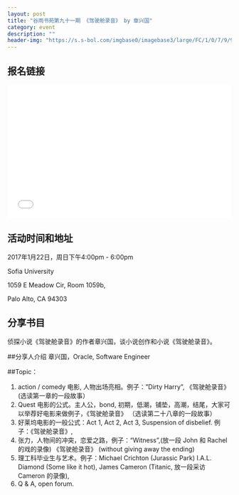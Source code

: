 ```yaml
---
layout: post
title: "谷雨书苑第九十一期 《驾驶舱录音》 by 章兴国"
category: event
description: ""
header-img: "https://s.s-bol.com/imgbase0/imagebase3/large/FC/1/0/7/9/9200000063929701.jpg"
---
```


## 报名链接
<div style="width:100%; text-align:left;" ><iframe src="//eventbrite.com/tickets-external?eid=31280886975&ref=etckt" frameborder="0" height="300" width="100%" vspace="0" hspace="0" marginheight="5" marginwidth="5" scrolling="auto" allowtransparency="true"></iframe></div>

## 活动时间和地址
2017年1月22日，周日下午4:00pm - 6:00pm

Sofia University 

1059 E Meadow Cir, Room 1059b,

Palo Alto, CA 94303

## 分享书目
侦探小说《驾驶舱录音》的作者章兴国，谈小说创作和小说《驾驶舱录音》。

##分享人介绍
章兴国，Oracle, Software Engineer

##Topic：
1. action / comedy 电影, 人物出场亮相。例子：”Dirty Harry”, 《驾驶舱录音》 (选读第一章的一段故事）
2. Quest 电影的公式。主人公，bond, 初期，低潮，铺垫，高潮，结尾，大家可以举荐好电影来做例子，《驾驶舱录音》 （选读第二十八章的一段故事）
3. 好莱坞电影的一般公式：Act 1, Act 2, Act 3, Suspension of disbelief. 例子：《驾驶舱录音》,
4. 张力，人物间的冲突，恋爱之路，例子：“Witness”,(放一段 John 和 Rachel 的戏的录像) 《驾驶舱录音》 (without giving away the ending)
5. 理工科毕业生与艺术。例子：Michael Crichton (Jurassic Park) I.A.L. Diamond (Some like it hot), James Cameron (Titanic, 放一段采访 Cameron 的录像),
6. Q & A, open forum.
